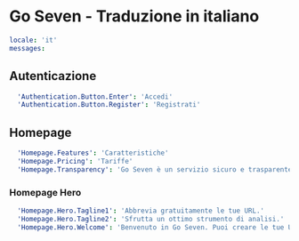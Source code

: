 # Go Seven - Traduzione in italiano

```yaml
locale: 'it'
messages:
```

## Autenticazione

```yaml
  'Authentication.Button.Enter': 'Accedi'
  'Authentication.Button.Register': 'Registrati'
```

## Homepage

```yaml
  'Homepage.Features': 'Caratteristiche'
  'Homepage.Pricing': 'Tariffe'
  'Homepage.Transparency': 'Go Seven è un servizio sicuro e trasparente. Non utilizziamo nessun tipo di cookies.'
```

### Homepage Hero

```yaml
  'Homepage.Hero.Tagline1': 'Abbrevia gratuitamente le tue URL.'
  'Homepage.Hero.Tagline2': 'Sfrutta un ottimo strumento di analisi.'
  'Homepage.Hero.Welcome': 'Benvenuto in Go Seven. Puoi creare le tue URL accorciate, gestire comodamente le tue campagne di marketing, monitorando le statistiche sui click e condividendo i risultati con i tuoi collaboratori.'
```
